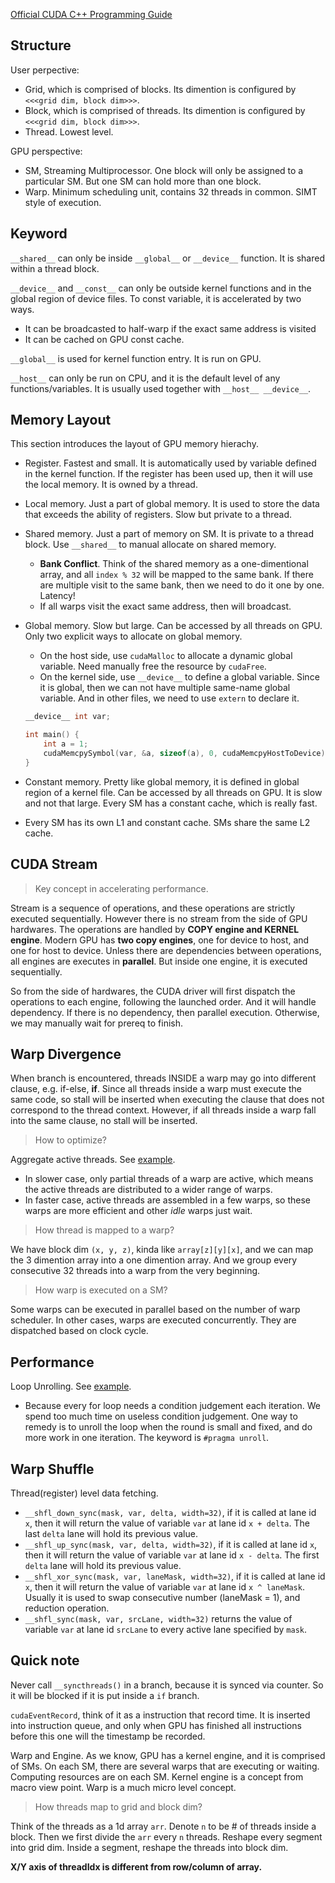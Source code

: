 [Official CUDA C++ Programming Guide](https://docs.nvidia.com/cuda/cuda-c-programming-guide/index.html)

## Structure
User perpective:
- Grid, which is comprised of blocks. Its dimention is configured by `<<<grid dim, block dim>>>`.
- Block, which is comprised of threads. Its dimention is configured by `<<<grid dim, block dim>>>`.
- Thread. Lowest level.

GPU perspective:
- SM, Streaming Multiprocessor. One block will only be assigned to a particular SM. But one SM can hold more than one block.
- Warp. Minimum scheduling unit, contains 32 threads in common. SIMT style of execution.


## Keyword
`__shared__` can only be inside `__global__` or `__device__` function. It is shared within a thread block.

`__device__` and `__const__` can only be outside kernel functions and in the global region of device files. To const variable, it is accelerated by two ways.
- It can be broadcasted to half-warp if the exact same address is visited
- It can be cached on GPU const cache.

`__global__` is used for kernel function entry. It is run on GPU.

`__host__` can only be run on CPU, and it is the default level of any functions/variables. It is usually used together with `__host__ __device__`.


## Memory Layout
This section introduces the layout of GPU memory hierachy.
- Register. Fastest and small. It is automatically used by variable defined in the kernel function. If the register has been used up, then it will use the local memory. It is owned by a thread.
- Local memory. Just a part of global memory. It is used to store the data that exceeds the ability of registers. Slow but private to a thread.
- Shared memory. Just a part of memory on SM. It is private to a thread block. Use `__shared__` to manual allocate on shared memory.
    - **Bank Conflict**. Think of the shared memory as a one-dimentional array, and all `index % 32` will be mapped to the same bank. If there are multiple visit to the same bank, then we need to do it one by one. Latency! 
    - If all warps visit the exact same address, then will broadcast.
- Global memory. Slow but large. Can be accessed by all threads on GPU. Only two explicit ways to allocate on global memory.
    - On the host side, use `cudaMalloc` to allocate a dynamic global variable. Need manually free the resource by `cudaFree`.
    - On the kernel side, use `__device__` to define a global variable. Since it is global, then we can not have multiple same-name global variable. And in other files, we need to use `extern` to declare it.
    ```C++
    __device__ int var;

    int main() {
        int a = 1;
        cudaMemcpySymbol(var, &a, sizeof(a), 0, cudaMemcpyHostToDevice);
    }
    ```

- Constant memory. Pretty like global memory, it is defined in global region of a kernel file. Can be accessed by all threads on GPU. It is slow and not that large. Every SM has a constant cache, which is really fast.

- Every SM has its own L1 and constant cache. SMs share the same L2 cache.


## CUDA Stream
> Key concept in accelerating performance.

Stream is a sequence of operations, and these operations are strictly executed sequentially.
However there is no stream from the side of GPU hardwares. The operations are handled by **COPY engine and KERNEL engine**.
Modern GPU has **two copy engines**, one for device to host, and one for host to device. 
Unless there are dependencies between operations, all engines are executes in **parallel**.
But inside one engine, it is executed sequentially.

So from the side of hardwares, the CUDA driver will first dispatch the operations to each engine, following the launched order.
And it will handle dependency. If there is no dependency, then parallel execution. Otherwise, we may manually wait for prereq to finish.

## Warp Divergence
When branch is encountered, threads INSIDE a warp may go into different clause, e.g. if-else, **if**. Since all threads inside a warp must execute the same code, so stall will be inserted when executing the clause that does not correspond to the thread context. However, if all threads inside a warp fall into the same clause, no stall will be inserted.

> How to optimize?

Aggregate active threads. See [example](./block_reduce.cu).
- In slower case, only partial threads of a warp are active, 
which means the active threads are distributed to a wider range of warps.
- In faster case, active threads are assembled in a few warps, so these warps are more efficient and other _idle_ warps just wait.

> How thread is mapped to a warp?

We have block dim `(x, y, z)`, kinda like `array[z][y][x]`, and we can map the 3 dimention array into a one dimention array.
And we group every consecutive 32 threads into a warp from the very beginning.

> How warp is executed on a SM?

Some warps can be executed in parallel based on the number of warp scheduler. In other cases, warps are executed concurrently. They are dispatched based on clock cycle.


## Performance
Loop Unrolling. See [example](./block_reduce.cu).
- Because every for loop needs a condition judgement each iteration. We spend too much time on useless condition judgement. One way to remedy is to unroll the loop when the round is small and fixed, and do more work in one iteration. The keyword is `#pragma unroll`.

## Warp Shuffle
Thread(register) level data fetching.
- `__shfl_down_sync(mask, var, delta, width=32)`, if it is called at lane id `x`, then it will return the value of variable `var` at lane id `x + delta`. The last `delta` lane will hold its previous value.
- `__shfl_up_sync(mask, var, delta, width=32)`, if it is called at lane id `x`, then it will return the value of variable `var` at lane id `x - delta`. The first `delta` lane will hold its previous value.
- `__shfl_xor_sync(mask, var, laneMask, width=32)`, if it is called at lane id `x`, then it will return the value of variable `var` at lane id `x ^ laneMask`. Usually it is used to swap consecutive number (laneMask = 1), and reduction operation.
- `__shfl_sync(mask, var, srcLane, width=32)` returns the value of variable `var` at lane id `srcLane` to every active lane specified by `mask`.
## Quick note

Never call `__syncthreads()` in a branch, because it is synced via counter. So it will be blocked if it is put inside a `if` branch.

`cudaEventRecord`, think of it as a instruction that record time. It is inserted into instruction queue, and only when GPU has finished all instructions before this one will the timestamp be recorded.

Warp and Engine. As we know, GPU has a kernel engine, and it is comprised of SMs. On each SM, there are several warps that are executing or waiting. Computing resources are on each SM. Kernel engine is a concept from macro view point. Warp is a much micro level concept.

> How threads map to grid and block dim?

Think of the threads as a 1d array `arr`. Denote `n` to be # of threads inside a block. Then we first divide the `arr` every `n` threads. Reshape every segment into grid dim. Inside a segment, reshape the threads into block dim.

**X/Y axis of threadIdx is different from row/column of array.**